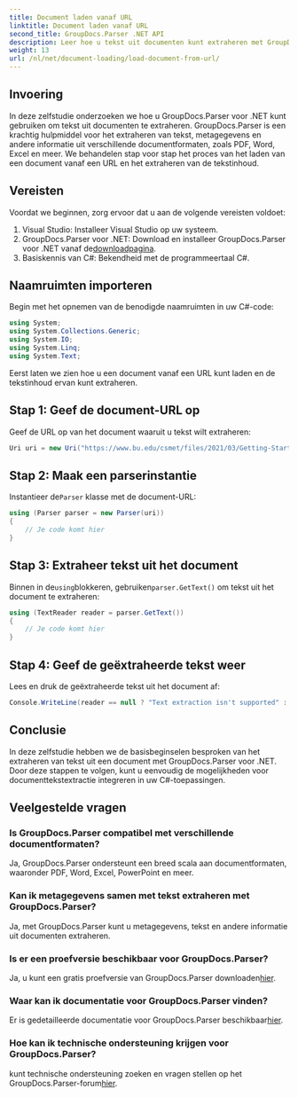 ```yaml
---
title: Document laden vanaf URL
linktitle: Document laden vanaf URL
second_title: GroupDocs.Parser .NET API
description: Leer hoe u tekst uit documenten kunt extraheren met GroupDocs.Parser voor .NET. Deze tutorial behandelt stap voor stap het laden van een document vanaf een URL en het extraheren van tekst.
weight: 13
url: /nl/net/document-loading/load-document-from-url/
---
```

## Invoering
In deze zelfstudie onderzoeken we hoe u GroupDocs.Parser voor .NET kunt gebruiken om tekst uit documenten te extraheren. GroupDocs.Parser is een krachtig hulpmiddel voor het extraheren van tekst, metagegevens en andere informatie uit verschillende documentformaten, zoals PDF, Word, Excel en meer. We behandelen stap voor stap het proces van het laden van een document vanaf een URL en het extraheren van de tekstinhoud.
## Vereisten
Voordat we beginnen, zorg ervoor dat u aan de volgende vereisten voldoet:
1. Visual Studio: Installeer Visual Studio op uw systeem.
2.  GroupDocs.Parser voor .NET: Download en installeer GroupDocs.Parser voor .NET vanaf de[downloadpagina](https://releases.groupdocs.com/parser/net/).
3. Basiskennis van C#: Bekendheid met de programmeertaal C#.

## Naamruimten importeren
Begin met het opnemen van de benodigde naamruimten in uw C#-code:
```csharp
using System;
using System.Collections.Generic;
using System.IO;
using System.Linq;
using System.Text;
```

Eerst laten we zien hoe u een document vanaf een URL kunt laden en de tekstinhoud ervan kunt extraheren.
## Stap 1: Geef de document-URL op
Geef de URL op van het document waaruit u tekst wilt extraheren:
```csharp
Uri uri = new Uri("https://www.bu.edu/csmet/files/2021/03/Getting-Started-with-SQLite.pdf");
```
## Stap 2: Maak een parserinstantie
 Instantieer de`Parser` klasse met de document-URL:
```csharp
using (Parser parser = new Parser(uri))
{
    // Je code komt hier
}
```
## Stap 3: Extraheer tekst uit het document
 Binnen in de`using`blokkeren, gebruiken`parser.GetText()` om tekst uit het document te extraheren:
```csharp
using (TextReader reader = parser.GetText())
{
    // Je code komt hier
}
```
## Stap 4: Geef de geëxtraheerde tekst weer
Lees en druk de geëxtraheerde tekst uit het document af:
```csharp
Console.WriteLine(reader == null ? "Text extraction isn't supported" : reader.ReadToEnd());
```

## Conclusie
In deze zelfstudie hebben we de basisbeginselen besproken van het extraheren van tekst uit een document met GroupDocs.Parser voor .NET. Door deze stappen te volgen, kunt u eenvoudig de mogelijkheden voor documenttekstextractie integreren in uw C#-toepassingen.

## Veelgestelde vragen
### Is GroupDocs.Parser compatibel met verschillende documentformaten?
Ja, GroupDocs.Parser ondersteunt een breed scala aan documentformaten, waaronder PDF, Word, Excel, PowerPoint en meer.
### Kan ik metagegevens samen met tekst extraheren met GroupDocs.Parser?
Ja, met GroupDocs.Parser kunt u metagegevens, tekst en andere informatie uit documenten extraheren.
### Is er een proefversie beschikbaar voor GroupDocs.Parser?
 Ja, u kunt een gratis proefversie van GroupDocs.Parser downloaden[hier](https://releases.groupdocs.com/).
### Waar kan ik documentatie voor GroupDocs.Parser vinden?
 Er is gedetailleerde documentatie voor GroupDocs.Parser beschikbaar[hier](https://tutorials.groupdocs.com/parser/net/).
### Hoe kan ik technische ondersteuning krijgen voor GroupDocs.Parser?
 kunt technische ondersteuning zoeken en vragen stellen op het GroupDocs.Parser-forum[hier](https://forum.groupdocs.com/c/parser/17).